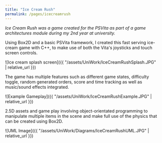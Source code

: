 ```yaml
---
title: "Ice Cream Rush"
permalink: /pages/icecreamrush
---
```


*Ice Cream Rush was a game created for the PSVita as part of a game architectures module during my 2nd year at university.*

Using Box2D and a basic PSVita framework, I created this fast serving ice-cream game with C++, to make use of both the Vita's joysticks and touch screen controls.

![Ice cream splash screen]({{ "/assets/UniWork/IceCreamRushSplash.JPG" | relative_url }})

The game has multiple features such as different game states, difficulty toggle, random generated orders, score and time tracking as well as music/sound effects integrated.

![Example Gameplay]({{ "/assets/UniWork/IceCreamRushExample.JPG" | relative_url }})

2.5D assets and game play involving object-orientated programming to manipulate multiple items in the scene and make full use of the physics that can be created using Box2D.

![UML Image]({{ "/assets/UniWork/Diagrams/IceCreamRushUML.JPG" | relative_url }})
